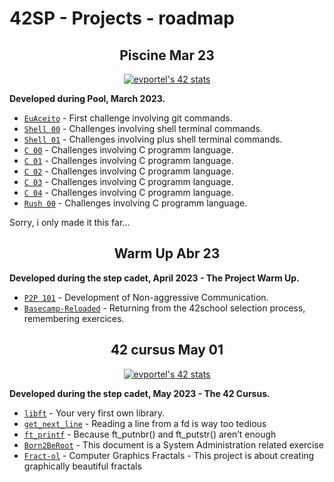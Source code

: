# 42SP - Projects - roadmap

<h2 align="center">
	Piscine Mar 23
</h2>

<p align="center">
	<a href="https://github.com/JaeSeoKim/badge42"><img src="https://badge42.vercel.app/api/v2/clgz3vp5u001608l5gzuhclek/stats?cursusId=9&coalitionId=undefined" alt="evportel's 42 stats" /></a>
</p>

<strong>Developed during Pool, March 2023.</strong><br>

* [`EuAceito`](https://github.com/evertonportela/42cursus-Piscine-C/tree/main/0.%20euaceito)	- First challenge involving git commands.
* [`Shell 00`](https://github.com/evertonportela/42cursus-Piscine-C/tree/main/1.%20shell00/)	- Challenges involving shell terminal commands.
* [`Shell 01`](https://github.com/evertonportela/42cursus-Piscine-C/tree/main/2.%20shell01/)	- Challenges involving plus shell terminal commands.
* [`C 00`](https://github.com/evertonportela/42cursus-Piscine-C/tree/main/3.%20C00/)	- Challenges involving C programm language.
* [`C 01`](https://github.com/evertonportela/42cursus-Piscine-C/tree/main/4.%20C01/)	- Challenges involving C programm language.
* [`C 02`](https://github.com/evertonportela/42cursus-Piscine-C/tree/main/5.%20C02/)	- Challenges involving C programm language.
* [`C 03`](https://github.com/evertonportela/42cursus-Piscine-C/tree/main/6.%20C03/)	- Challenges involving C programm language.
* [`C 04`](https://github.com/evertonportela/42cursus-Piscine-C/tree/main/7.%20C04/)	- Challenges involving C programm language.
* [`Rush 00`](https://github.com/evertonportela/42cursus-Piscine-C/tree/main/Rush00/)	- Challenges involving C programm language.
<p>Sorry, i only made it this far...</p>


<h2 align="center">
	Warm Up Abr 23
</h2>

<strong>Developed during the step cadet, April 2023 - The Project Warm Up.</strong><br>

* [`P2P 101`](#)									- Development of Non-aggressive Communication.
* [`Basecamp-Reloaded`](https://github.com/evertonportela/42cursus-00-Warm-Up/tree/main/Basecamp-Reloaded)	- Returning from the 42school selection process, remembering exercices.

<h2 align="center">
	42 cursus May 01
</h2>
<p align="center">
	<a href="https://github.com/JaeSeoKim/badge42"><img src="https://badge42.vercel.app/api/v2/clgz3vp5u001608l5gzuhclek/stats?cursusId=21&coalitionId=undefined" alt="evportel's 42 stats" /></a>
</p>

<strong>Developed during the step cadet, May 2023 - The 42 Cursus.</strong><br>

* [`libft`](https://github.com/evertonportela/42cursus-01-Libft/tree/main)	- Your very first own library.
* [`get_next_line`](https://github.com/evertonportela/42cursus-02-Get-Next-Line/tree/master)	- Reading a line from a fd is way too tedious
* [`ft_printf`](https://github.com/evertonportela/42cursus-03-FT-Printf/tree/master)	- Because ft_putnbr() and ft_putstr() aren’t enough
* [`Born2BeRoot`](https://github.com/evertonportela/42cursus-04-Born2BeRoot/tree/master)	- This document is a System Administration related exercise
* [`Fract-ol`](https://github.com/evertonportela/42cursus-05-Fract-ol/tree/master)	- Computer Graphics Fractals - This project is about creating graphically beautiful fractals


<!-- comment * [`born2beroot`](#)	- This document is a System Administration related exercise -->

<!-- Inserir novo submodulo
** git submodule add git@github.com:evertonportela/42cursus-03-FT-Printf.git pasta/meu-submodule -->

<!-- Atualizar submodulo existente, dentro do repositório desejado, fazer um pull
** git pull origin main -->

